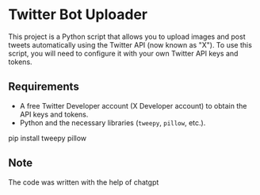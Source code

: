 # Twitter Bot Uploader

This project is a Python script that allows you to upload images and post tweets automatically using the Twitter API (now known as "X"). To use this script, you will need to configure it with your own Twitter API keys and tokens.

## Requirements

- A free Twitter Developer account (X Developer account) to obtain the API keys and tokens.
- Python and the necessary libraries (`tweepy`, `pillow`, etc.).

pip install tweepy pillow

## Note 
The code was written with the help of chatgpt